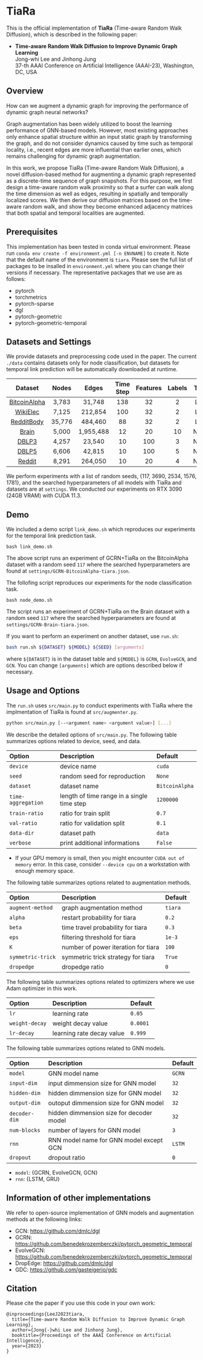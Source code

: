 # TiaRa

This is the official implementation of **TiaRa** (Time-aware Random Walk Diffusion), which is described in the following paper:
* **Time-aware Random Walk Diffusion to Improve Dynamic Graph Learning** </br>Jong-whi Lee and Jinhong Jung </br>37-th AAAI Conference on Artificial Intelligence (AAAI-23), Washington, DC, USA

## Overview
How can we augment a dynamic graph for improving the performance of dynamic graph neural networks? 

Graph augmentation has been widely utilized to boost the learning performance of GNN-based models. 
However, most existing approaches only enhance spatial structure within an input static graph by transforming the graph, and do not consider dynamics caused by time such as temporal locality, i.e., recent edges are more influential than earlier ones, which remains challenging for dynamic graph augmentation. 

In this work, we propose TiaRa (Time-aware Random Walk Diffusion), a novel diffusion-based method for augmenting a dynamic graph represented as a discrete-time sequence of graph snapshots. 
For this purpose, we first design a time-aware random walk proximity so that a surfer can walk along the time dimension as well as edges, resulting in spatially and temporally localized scores. 
We then derive our diffusion matrices based on the time-aware random walk, and show they become enhanced adjacency matrices that both spatial and temporal localities are augmented. 

## Prerequisites

This implementation has been tested in conda virtual environment. Please run `conda env create -f environment.yml [-n ENVNAME]` to create it. Note that the default name of the environment is `tiara`. Please see the full list of packages to be insalled in `environment.yml` where you can change their versions if necessary. The representative packages that we use are as follows:
* pytorch
* torchmetrics
* pytorch-sparse
* dgl
* pytorch-geometric
* pytorch-geometric-temporal

## Datasets and Settings

We provide datasets and preprocessing code used in the paper. The current `./data` contains datasets only for node classification, but datasets for temporal link prediction will be automatically downloaded at runtime.

|**Dataset**|**Nodes**|**Edges**|**Time Step**|**Features**|**Labels**|**Task**|
|:-:|:-:|:-:|:-:|:-:|:-:|:-:|
|[BitcoinAlpha](https://snap.stanford.edu/data/soc-sign-bitcoin-alpha.html)|3,783|31,748|138|32|2|Link|
|[WikiElec](https://snap.stanford.edu/data/wiki-Elec.html)|7,125|212,854|100|32|2|Link|
|[RedditBody](https://snap.stanford.edu/data/soc-RedditHyperlinks.html)|35,776|484,460|88|32|2|Link|
|[Brain](https://tinyurl.com/y67ywq6j)|5,000|1,955,488|12|20|10|Node|
|[DBLP3](https://tinyurl.com/y67ywq6j)|4,257|23,540|10|100|3|Node|
|[DBLP5](https://tinyurl.com/y67ywq6j)|6,606|42,815|10|100|5|Node|
|[Reddit](https://tinyurl.com/y67ywq6j)|8,291|264,050|10|20|4|Node|

We perform experiments with a list of random seeds, {117, 3690, 2534, 1576, 1781}, and the searched hyperparameters of all models with TiaRa and datasets are at `settings`.
We conducted our experiments on RTX 3090 (24GB VRAM) with CUDA 11.3.

## Demo

We included a demo script `link_demo.sh` which reproduces our experiments for the temporal link prediction task.
```
bash link_demo.sh
```
The above script runs an experiment of GCRN+TiaRa on the BitcoinAlpha dataset with a random seed `117` where the searched hyperparameters are found at `settings/GCRN-BitcoinAlpha-tiara.json`.

The follofing script reproduces our experiments for the node classification task.
```
bash node_demo.sh
```
The script runs an experiment of GCRN+TiaRa on the Brain dataset with a random seed `117` where the searched hyperparameters are found at `settings/GCRN-Brain-tiara.json`.

If you want to perform an experiment on another dataset, use `run.sh`:
```bash
bash run.sh ${DATASET} ${MODEL} ${SEED} [arguments]
```
where `${DATASET}` is in the dataset table and `${MODEL}` is `GCRN`, `EvolveGCN`, and `GCN`.
You can change `[arguments]` which are options described below if necessary.

## Usage and Options

The `run.sh` uses `src/main.py` to conduct experiments with TiaRa where the implmentation of TiaRa is found at `src/augmenter.py`.
```bash
python src/main.py [--<argument name> <argument value>] [...]
```

We describe the detailed options of `src/main.py`. The following table summarizes options related to device, seed, and data.

|**Option**|**Description**|**Default**|
|:-|:-|:-|
|`device`|device name|`cuda`|
|`seed`|random seed for reproduction|`None`|
|`dataset`|dataset name|`BitcoinAlpha`|
|`time-aggregation`|length of time range in a single time step |`1200000`|
|`train-ratio`|ratio for train split|`0.7`|
|`val-ratio`|ratio for validation split|`0.1`|
|`data-dir`|dataset path|`data`|
|`verbose`|print additional informations|`False`|

* If your GPU memory is small, then you might encounter `CUDA out of memory` error. In this case, consider `--device cpu` on a workstation with enough memory space.

The following table summarizes options related to augmentation methods.

|**Option**|**Description**|**Default**|
|:-|:-|:-|
|`augment-method`|graph augmentation method|`tiara`|
|`alpha`|restart probability for tiara|`0.2`|
|`beta`|time travel probability for tiara|`0.3`|
|`eps`|filtering threshold for tiara|`1e-3`|
|`K`|number of power iteration for tiara|`100`|
|`symmetric-trick`|symmetric trick strategy for tiara|`True`|
|`dropedge`|dropedge ratio|`0`|

The following table summarizes options related to optimizers where we use Adam optimizer in this work.

|**Option**|**Description**|**Default**|
|:-|:-|:-|
|`lr`|learning rate|`0.05`|
|`weight-decay`|weight decay value|`0.0001`|
|`lr-decay`|learning rate decay value|`0.999`|

The following table summarizes options related to GNN models.

|**Option**|**Description**|**Default**|
|:-|:-|:-|
|`model`|GNN model name|`GCRN`|
|`input-dim`|input dimmension size for GNN model|`32`|
|`hidden-dim`|hidden dimmension size for GNN model|`32`|
|`output-dim`|outoput dimmension size for GNN model|`32`|
|`decoder-dim`|hidden dimmension size for decoder model|`32`|
|`num-blocks`|number of layers for GNN model|`3`|
|`rnn`|RNN model name for GNN model except GCN|`LSTM`|
|`dropout`|dropout ratio|`0`|

* `model`: {GCRN, EvolveGCN, GCN}
* `rnn`: {LSTM, GRU}


## Information of other implementations

We refer to open-source implementation of GNN models and augmentation methods at the following links:
* GCN: https://github.com/dmlc/dgl
* GCRN: https://github.com/benedekrozemberczki/pytorch_geometric_temporal
* EvolveGCN: https://github.com/benedekrozemberczki/pytorch_geometric_temporal
* DropEdge: https://github.com/dmlc/dgl
* GDC: https://github.com/gasteigerjo/gdc

## Citation

Please cite the paper if you use this code in your own work:

```
@inproceedings{LeeJ2023tiara,
  title={Time-aware Random Walk Diffusion to Improve Dynamic Graph Learning},
  author={Jong{-}whi Lee and Jinhong Jung},
  booktitle={Proceedings of the AAAI Conference on Artificial Intelligence},
  year={2023}
}
```
